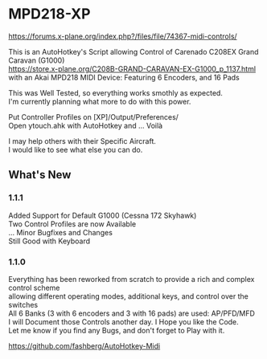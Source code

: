 # MPD218-XP

https://forums.x-plane.org/index.php?/files/file/74367-midi-controls/

This is an AutoHotkey's Script allowing Control of Carenado C208EX Grand Caravan (G1000)  
https://store.x-plane.org/C208B-GRAND-CARAVAN-EX-G1000_p_1137.html  
with an Akai MPD218 MIDI Device: Featuring 6 Encoders, and 16 Pads

This was Well Tested, so everything works smothly as expected.  
I'm currently planning what more to do with this power.

Put Controller Profiles on [XP]/Output/Preferences/  
Open ytouch.ahk with AutoHotkey and ... Voilà

I may help others with their Specific Aircraft.  
I would like to see what else you can do.

## What's New

### 1.1.1
Added Support for Default G1000 (Cessna 172 Skyhawk)  
Two Control Profiles are now Available  
... Minor Bugfixes and Changes  
Still Good with Keyboard

### 1.1.0
Everything has been reworked from scratch to provide a rich and complex control scheme  
allowing different operating modes, additional keys, and control over the switches  
All 6 Banks (3 with 6 encoders and 3 with 16 pads) are used: AP/PFD/MFD  
I will Document those Controls another day. I Hope you like the Code.  
Let me know if you find any Bugs, and don't forget to Play with it.  

https://github.com/fashberg/AutoHotkey-Midi
